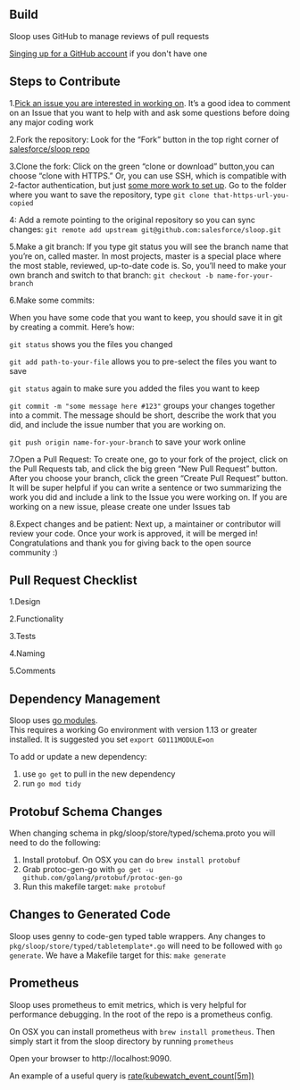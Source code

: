 ## Build

Sloop uses GitHub to manage reviews of pull requests

[Singing up for a GitHub account](https://docs.github.com/en/github/getting-started-with-github/signing-up-for-a-new-github-account) if you don't have one



## Steps to Contribute

1.[Pick an issue you are interested in working on](https://github.com/salesforce/sloop/issues).
It’s a good idea to comment on an Issue that you want to help with and ask some questions before doing any major coding work

2.Fork the repository: Look for the “Fork” button in the top right corner of [salesforce/sloop repo](https://github.com/salesforce/sloop)

3.Clone the fork: Click on the green “clone or download” button,you can choose “clone with HTTPS.” Or, you can use SSH, which is compatible with 2-factor authentication, but just [some more work to set up](https://docs.github.com/en/github/authenticating-to-github/connecting-to-github-with-ssh).
Go to the folder where you want to save the repository, type `git clone that-https-url-you-copied`

4: Add a remote pointing to the original repository so you can sync changes: `git remote add upstream git@github.com:salesforce/sloop.git`

5.Make a git branch: If you type git status you will see the branch name that you’re on, called master. In most projects, master is a special place where the most stable, reviewed, up-to-date code is. So, you’ll need to make your own branch and switch to that branch:
`git checkout -b name-for-your-branch`

6.Make some commits:

When you have some code that you want to keep, you should save it in git by creating a commit. Here’s how:

`git status` shows you the files you changed

`git add path-to-your-file` allows you to pre-select the files you want to save

`git status` again to make sure you added the files you want to keep

`git commit -m "some message here #123"` groups your changes together into a commit. The message should be short, describe the work that you did, and include the issue number that you are working on.

`git push origin name-for-your-branch` to save your work online

7.Open a Pull Request: To create one, go to your fork of the project, click on the Pull Requests tab, and click the big green “New Pull Request” button. After you choose your branch,
click the green “Create Pull Request” button. It will be super helpful if you can write a sentence or two summarizing the work you did and include a link to the Issue you were working on.
If you are working on a new issue, please create one under Issues tab

8.Expect changes and be patient: Next up, a maintainer or contributor will review your code. Once your work is approved, it will be merged in!
Congratulations and thank you for giving back to the open source community :) 



## Pull Request Checklist
1.Design

2.Functionality

3.Tests

4.Naming

5.Comments

## Dependency Management

Sloop uses [go modules](https://golang.org/cmd/go/#hdr-Modules__module_versions__and_more).  
This requires a working Go environment with version 1.13 or greater installed.
It is suggested you set `export GO111MODULE=on`

To add or update a new dependency:

1. use `go get` to pull in the new dependency
1. run `go mod tidy`

## Protobuf Schema Changes

When changing schema in pkg/sloop/store/typed/schema.proto you will need to do the following:

1. Install protobuf.  On OSX you can do `brew install protobuf`
1. Grab protoc-gen-go with `go get -u github.com/golang/protobuf/protoc-gen-go`
1. Run this makefile target: `make protobuf`

## Changes to Generated Code

Sloop uses genny to code-gen typed table wrappers.  Any changes to `pkg/sloop/store/typed/tabletemplate*.go` will need 
to be followed with `go generate`.  We have a Makefile target for this: `make generate`

## Prometheus

Sloop uses prometheus to emit metrics, which is very helpful for performance debugging.  In the root of the repo is a prometheus config.

On OSX you can install prometheus with `brew install prometheus`.  Then simply start it from the sloop directory by running `prometheus`

Open your browser to http://localhost:9090.  
 
An example of a useful query is [rate(kubewatch_event_count[5m])](http://localhost:9090/graph?g0.range_input=1h&g0.expr=rate(kubewatch_event_count%5B1m%5D)&g0.tab=0)
